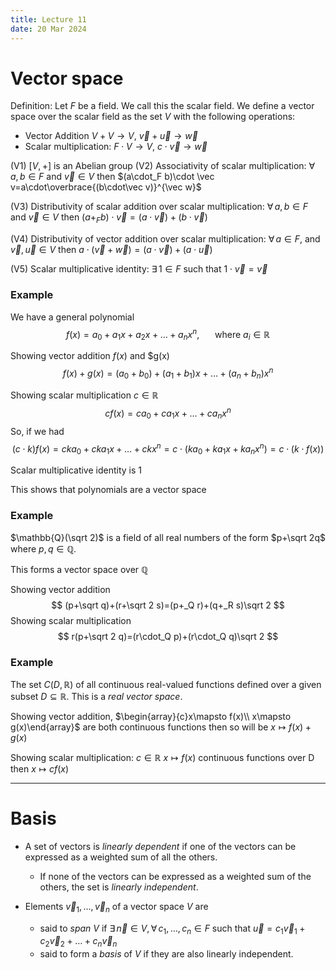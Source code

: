```yaml
---
title: Lecture 11
date: 20 Mar 2024
---
```

# Vector space
Definition: Let $F$ be a field. We call this the scalar field. We define a vector space over the scalar field as the set $V$ with the following operations:
- Vector Addition $V+V\rightarrow V$,   $\vec v+\vec u\rightarrow \vec w$
- Scalar multiplication: $F\cdot V\rightarrow V$,      $c\cdot\vec v\rightarrow \vec w$

(V1) $[V,+]$ is an Abelian group
(V2) Associativity of scalar multiplication: $\forall\, a,b\in F$ and $\vec v\in V$ then $(a\cdot_F b)\cdot \vec v=a\cdot\overbrace{(b\cdot\vec v)}^{\vec w}$

(V3) Distributivity of scalar addition over scalar multiplication: $\forall\, a,b\in F$ and $\vec v\in V$ then $(a+_F b)\cdot \vec v=(a\cdot \vec v)+(b\cdot \vec v)$

(V4) Distributivity of vector addition over scalar multiplication: $\forall\, a\in F,$ and $\vec v,\vec u\in V$ then $a\cdot(\vec v+\vec w)=(a\cdot \vec v)+(a\cdot \vec u)$

(V5) Scalar multiplicative identity: $\exists\, 1\in F$ such that $1\cdot \vec v=\vec v$

### Example
We have a general polynomial 
$$
f(x)=a_0+a_1x+a_2x+\dots+a_nx^n,\,\,\,\,\,\,\,\,\,\text{ where }a_i\in \mathbb{R}
$$

Showing vector addition $f(x)$ and $g(x)
$$
f(x)+g(x)=(a_0+b_0)+(a_1+b_1)x+\dots+(a_n+b_n)x^n
$$

Showing scalar multiplication $c\in \mathbb{R}$
$$
cf(x)=ca_0+ca_1x+\dots+ca_nx^n
$$
So, if we had
$$
(c\cdot k)f(x)=cka_0+cka_1x+\dots+ckx^n=c\cdot(ka_0+ka_1x+ka_nx^n)=c\cdot(k\cdot f(x))
$$

Scalar multiplicative identity is 1

This shows that polynomials are a vector space
### Example
$\mathbb{Q}(\sqrt 2)$ is a field of all real numbers of the form $p+\sqrt 2q$ where $p,q\in \mathbb{Q}$. 

This forms a vector space over $\mathbb{Q}$

Showing vector addition
$$
(p+\sqrt q)+(r+\sqrt 2 s)=(p+_Q r)+(q+_R s)\sqrt 2
$$
Showing scalar multiplication
$$
r(p+\sqrt 2 q)=(r\cdot_Q p)+(r\cdot_Q q)\sqrt 2
$$
### Example
The set $C(D, \mathbb{R})$ of all continuous real-valued functions defined over a given subset $D\subseteq\mathbb{R}$. This is a *real vector space*.

Showing vector addition,
$\begin{array}{c}x\mapsto f(x)\\ x\mapsto g(x)\end{array}$ are both continuous functions then so will be $x\mapsto f(x)+g(x)$

Showing scalar multiplication: $c\in \mathbb{R}$
$x\mapsto f(x)$ continuous functions over D then $x\mapsto cf(x)$
___
# Basis
- A set of vectors is *linearly dependent* if one of the vectors can be expressed as a weighted sum of all the others. 
	- If none of the vectors can be expressed as a weighted sum of the others, the set is *linearly independent*. 

- Elements $\vec v_1,\dots,\vec v_n$ of a vector space $V$ are
	- said to *span* $V$ if $\exists\, \vec n \in V,\,\forall\, c_1,\dots,c_n\in F$ such that $\vec u=c_1\vec v_1+c_2\vec v_2+\dots+c_n\vec v_n$
	- said to form a *basis* of $V$ if they are also linearly independent.